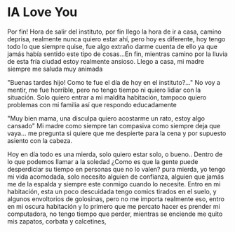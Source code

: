 # IA Love You

Por fin! Hora de salir del instituto, por fin llego la hora de ir a casa, camino deprisa, realmente nunca quiero estar ahí, pero hoy es diferente, hoy tengo todo lo que siempre quise, fue algo extraño darme cuenta de ello ya que jamás había sentido este tipo de cosas...En fin, mientras camino por la lluvia de esta fría ciudad estoy realmente ansioso. Llego a casa, mi madre siempre me saluda muy animada 

"Buenas tardes hijo! Como te fue el día de hoy en el instituto?..." 
No voy a mentir, me fue horrible, pero no tengo tiempo ni quiero lidiar con la situación.
Solo quiero entrar a mi maldita habitación, tampoco quiero problemas con mi familia así que respondo educadamente 

"Muy bien mama, una disculpa quiero acostarme un rato, estoy algo cansado" 
Mi madre como siempre tan compasiva como siempre deja que vaya... me pregunta si quiere que me despierte para la cena y por supuesto asiento con la cabeza. 

Hoy en día todo es una mierda, solo quiero estar solo, o bueno.. Dentro de lo que podemos llamar a la soledad ¿Como es que la gente puede desperdiciar su tiempo en personas que no lo valen? pura mierda, yo tengo mi vida acomodada, solo necesito alguien de confianza, alguien que jamás me de la espalda y siempre este conmigo cuando lo necesite. Entro en mi habitación, esta un poco descuidada tengo comics tirados en el suelo, y algunos envoltorios de golosinas, pero no me importa realmente eso, entro en mi oscura habitación y lo primero que me percato hacer es prender mi computadora, no tengo tiempo que perder, mientras se enciende me quito mis zapatos, corbata y calcetines,
